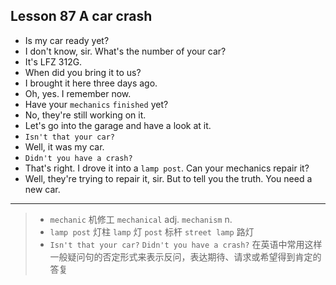 ## Lesson 87 A car crash

- Is my car ready yet?
- I don't know, sir. 
What's the number of your car?
- It's LFZ 312G.
- When did you bring it to us?
- I brought it here three days ago.
- Oh, yes. I remember now.
- Have your `mechanics` `finished` yet?
- No, they're still working on it.
- Let's go into the garage and have a look at it.
- `Isn't that your car?`
- Well, it was my car.
- `Didn't you have a crash?`
- That's right. 
I drove it into a `lamp post`.
Can your mechanics repair it?
- Well, they're trying to repair it, sir.
But to tell you the truth.
You need a new car.

---

> - `mechanic` 机修工 `mechanical` adj. `mechanism` n.
> - `lamp post` 灯柱 `lamp` 灯 `post` 标杆 `street lamp` 路灯
> - `Isn't that your car?` `Didn't you have a crash?` 在英语中常用这样一般疑问句的否定形式来表示反问，表达期待、请求或希望得到肯定的答复
